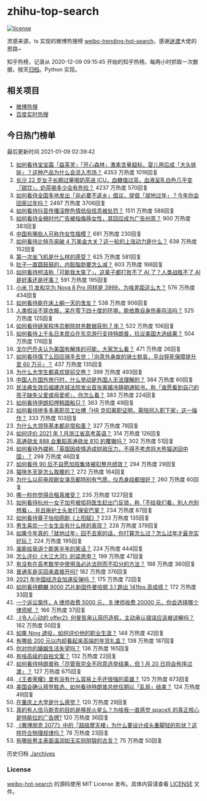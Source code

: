 # zhihu-top-search

[![license](https://img.shields.io/github/license/Arrackisarookie/zhihu-top-search)](https://github.com/Arrackisarookie/zhihu-top-search/blob/master/LICENSE)

灵感来源，ts 实现的微博热搜榜 [weibo-trending-hot-search](https://github.com/justjavac/weibo-trending-hot-search)，感谢[迷渡](https://github.com/justjavac)大佬的思路~

知乎热榜，记录从 2020-12-09 09:15:45 开始的知乎热榜。每两小时抓取一次数据，按天[归档](./archives)。Python 实现。

## 相关项目
+ [微博热搜](https://github.com/Arrackisarookie/weibo-hot-search)
+ [百度实时热搜](https://github.com/Arrackisarookie/baidu-hot-search)

## 今日热门榜单

<!-- Rank Begin -->

最后更新时间 2021-01-09 02:39:42

1. [如何看待宝宝霜「益芙灵」「开心森林」激素含量超标，婴儿用后成「大头娃娃」？这种产品为什么会流入市场？](https://www.zhihu.com/question/438275588) 4353 万热度 1018回复
1. [长沙 22 岁女子长期过量喝奶茶进 ICU，血糖值过高，血液呈乳白色几乎变「甜饮」，奶茶喝多少会有危险？](https://www.zhihu.com/question/438403941) 4237 万热度 570回复
1. [如何看待全国多地发出「非必要不返乡」倡议，提倡「就地过年」？今年你会回家过年吗？](https://www.zhihu.com/question/437957211) 2497 万热度 3706回复
1. [如何看待抖音传播淫秽色情低俗信息被处罚？](https://www.zhihu.com/question/438401125) 1511 万热度 588回复
1. [如何看待全棉时代广告被指侮辱女性，其回应成为广告创意？](https://www.zhihu.com/question/438433001) 900 万热度 383回复
1. [中国有哪些人可称作女性楷模？](https://www.zhihu.com/question/21780463) 681 万热度 230回复
1. [如何看待比特币突破 4 万美金大关？这一轮的上涨动力是什么？](https://www.zhihu.com/question/438388443) 638 万热度 152回复
1. [第一次坐飞机是什么样的感受？](https://www.zhihu.com/question/349379293) 625 万热度 581回复
1. [肚子一直圆鼓鼓的，内脏脂肪要怎么减？](https://www.zhihu.com/question/45723322) 603 万热度 166回复
1. [如何看待柯洁称「可能我太笨了」，这辈子都打败不了 AI 了？人类战胜不了 AI 是好事还是坏事？](https://www.zhihu.com/question/438409639) 591 万热度 195回复
1. [小米 11 发和华为 Nova  8  Pro 同样是 3999，为啥差距这么大？](https://www.zhihu.com/question/436929666) 576 万热度 434回复
1. [如何看待能在床上躺一天的舍友？](https://www.zhihu.com/question/318657086) 538 万热度 906回复
1. [人类假设不穿衣服，呆在零下四十度的环境，能依靠自身热量存活吗？](https://www.zhihu.com/question/438176268) 525 万热度 125回复
1. [如何看待链家程序员删除财务数据获刑 7 年？](https://www.zhihu.com/question/438436700) 522 万热度 106回复
1. [如何看待上千名日本民众在东京游行支持特朗普，抗议美国大选结果？](https://www.zhihu.com/question/438444048) 504 万热度 176回复
1. [戈尔巴乔夫认为美国有解体的可能，大家怎么看？](https://www.zhihu.com/question/438458361) 471 万热度 26回复
1. [如何看待饿了么回应骑手去世：「向意外身故的骑士默哀，平台猝死保障提升至 60 万元」？](https://www.zhihu.com/question/438478433) 437 万热度 135回复
1. [为什么大学生都喜欢提前交卷？](https://www.zhihu.com/question/332690857) 399 万热度 493回复
1. [中国人在国外旅行时，什么举动是外国人无法理解的？](https://www.zhihu.com/question/437809753) 384 万热度 60回复
1. [民法典生效后福建连城法院发出首张离婚冷静期通知书，称「谁愿看到自己的孩子缺失父爱或母爱呢」，你怎么看？](https://www.zhihu.com/question/438442713) 383 万热度 224回复
1. [如何看待伊朗扣押韩国船只？](https://www.zhihu.com/question/438023305) 363 万热度 49回复
1. [如何看待拼多多离职员工吐槽「HR 克扣离职证明，需陪同入职下家」这一操作？](https://www.zhihu.com/question/438377387) 333 万热度 103回复
1. [为什么大领导基本都非常和善？](https://www.zhihu.com/question/268504379) 327 万热度 78回复
1. [如何评价 2021 年 1 月浙江省高考英语？](https://www.zhihu.com/question/438354241) 314 万热度 126回复
1. [高通骁龙 888 会重蹈高通骁龙 810 的覆辙吗？](https://www.zhihu.com/question/438310737) 302 万热度 51回复
1. [如何看待外媒称「英国因疫情造成财政压力，不得不考虑将大熊猫送回中国」？](https://www.zhihu.com/question/437817916) 298 万热度 46回复
1. [如何看待 90 后不自愿加班集体被扣整月绩效？](https://www.zhihu.com/question/438445883) 294 万热度 29回复
1. [猫咪冬天是怎么取暖的？](https://www.zhihu.com/question/437475353) 272 万热度 164回复
1. [为什么以前电视剧女演员都特别有气质，仪态身段都很好？](https://www.zhihu.com/question/437465097) 260 万热度 60回复
1. [哪一秒你觉得合租真难受？](https://www.zhihu.com/question/294243719) 235 万热度 1227回复
1. [如何看待杭州一女子加号被拒将医生赶出门反锁，称「不给我们看，别人也别想看」，并且揪护士头发打保安巴掌？](https://www.zhihu.com/question/438157366) 234 万热度 87回复
1. [如何看待章子怡拍网剧《上阳赋》?](https://www.zhihu.com/question/438267951) 233 万热度 135回复
1. [男生喜欢一个女生会有什么样的表现？](https://www.zhihu.com/question/339445696) 228 万热度 379回复
1. [如果今年真的「就地过年」回不去家的话，你打算怎么过？怎么过年才最充实好玩？](https://www.zhihu.com/question/438413078) 224 万热度 195回复
1. [谁能给我讲个能笑半年的笑话？](https://www.zhihu.com/question/395196942) 224 万热度 444回复
1. [怎么评价《大江大河》的梁思申？](https://www.zhihu.com/question/307177879) 199 万热度 47回复
1. [有没有在高考数学中使用洛必达法则而不扣分的方法？](https://www.zhihu.com/question/296821910) 188 万热度 360回复
1. [普通车是买回来直接开吗?](https://www.zhihu.com/question/421631284) 182 万热度 376回复
1. [2021 年中国经济会加速反弹吗 ？](https://www.zhihu.com/question/437386256) 175 万热度 72回复
1. [如何看待麒麟 9000 芯片新固件曼哈顿 3.1 跑出 141fps 高成绩？](https://www.zhihu.com/question/437702270) 172 万热度 33回复
1. [一个诉讼案件，A 律师收费 5000 元， B 律师收费 20000 元，你会选择哪个律师呢 ？](https://www.zhihu.com/question/437770327) 166 万热度 37回复
1. [《令人心动的 offer2》何旻哲承认简历造假，主动承认错误应该被谅解吗？](https://www.zhihu.com/question/438222629) 162 万热度 50回复
1. [如果 Ning 退役，如何评价他的职业生涯？](https://www.zhihu.com/question/436863875) 148 万热度 42回复
1. [有哪些 200 元以内却看起来高端的年货礼盒？](https://www.zhihu.com/question/363673150) 138 万热度 187回复
1. [你对你的婚姻生活失望吗？](https://www.zhihu.com/question/431700919) 136 万热度 165回复
1. [有啥高级的自拍文案？](https://www.zhihu.com/question/434446116) 132 万热度 22回复
1. [如何看待特朗普称「尽管我完全不同意选举结果，但 1 月 20 日将会有序过渡」？](https://www.zhihu.com/question/438312489) 127 万热度 675回复
1. [《王者荣耀》里有没有什么容易上手还很强的英雄？](https://www.zhihu.com/question/343974310) 125 万热度 673回复
1. [美国会确认拜登胜选，如何看待特朗普总统任期以「乱局」结束？](https://www.zhihu.com/question/438322260) 124 万热度 49回复
1. [在重庆上大学是什么感觉？](https://www.zhihu.com/question/310970062) 120 万热度 29回复
1. [真的有人信马斯克的目的是移民火星么？为啥我一直感觉 spaceX 的真正核心是特斯拉的广告牌?](https://www.zhihu.com/question/434299998) 120 万热度 36回复
1. [《赛博朋克 2077》中的「超级摩天楼」为什么要设计成头重脚轻的形状？这样符合物理规律吗？](https://www.zhihu.com/question/437932184) 78 万热度 23回复
1. [有哪些男主表面温润如玉实则阴狠的古言？](https://www.zhihu.com/question/311422229) 75 万热度 50回复
<!-- Rank End -->

历史归档 [./archives](./archives)

### License

[weibo-hot-search](https://github.com/Arrackisarookie/zhihu-top-search) 的源码使用 MIT License 发布。具体内容请查看 [LICENSE](./LICENSE) 文件。
